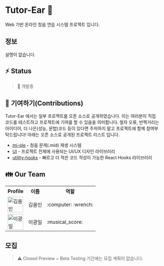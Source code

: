 # Tutor-Ear 👋
Web 기반 온라인 청음 연습 시스템 프로젝트 입니다.

## 정보
<!-- 여기에 프로젝트 설명을 작성 -->
설명이 없습니다.

## :zap: Status
> :construction: 개발중

## :star2: 기여하기(Contributions)
Tutor-Ear 에서는 일부 프로젝트를 오픈 소스로 공개하였습니다. 이는 여러분이 직접 코드를 테스트하고 프로젝트에 기여를 할 수 있음을 의미합니다. 철자 오류, 반짝거리는 아이디어, 더 나은(성능, 문법)코드 등이 있다면 주저하지 말고 프로젝트에 함께 참여부탁드립니다! 아래는 오픈 소스로 공개된 프로젝트 리스트 입니다.

- [mi-ple](https://github.com/Tutor-Ear/mi-ple) - 청음 문제(.mid) 재생 시스템
- [UI](https://github.com/Tutor-Ear/UI) - 프로젝트 전체에 사용되는 UI/UX 디자인 라이브러리
- [utility-hooks](https://github.com/Tutor-Ear/utility-hooks) - 빠르고 더 적은 코드 작성이 가능한 React Hooks 라이브러리

## :family: Our Team
<table>
  <tr>
    <th>Profile</th>
    <th>이름</th>
    <th>역할</th>
  </tr>
  <tr>
    <td>
      <img src="https://scontent-ssn1-1.cdninstagram.com/v/t51.2885-19/291767880_550640363208580_9000538059129745225_n.jpg?stp=dst-jpg_s150x150&_nc_ht=scontent-ssn1-1.cdninstagram.com&_nc_cat=104&_nc_ohc=JjOW67waxgcAX9NVU4Q&edm=ALbqBD0BAAAA&ccb=7-5&oh=00_AT-X1mTQqcFoZ3jmo9jCb1i6kKll6pIiaLcnrDN8Bil9mg&oe=62D372AF&_nc_sid=9a90d6" alt="김용인" width="50" height="50"/>
    </td>
    <td>
    김용인
    </td>
    <td>
     :computer: :wrench:
    </td>
  </tr>
  <tr>
    <td>
      <img src="https://scontent-ssn1-1.cdninstagram.com/v/t51.2885-19/158648504_204614984779958_7321535570936914174_n.jpg?stp=dst-jpg_s150x150&_nc_ht=scontent-ssn1-1.cdninstagram.com&_nc_cat=102&_nc_ohc=HlFy0re4nm4AX_vy7I6&edm=ALbqBD0BAAAA&ccb=7-5&oh=00_AT9KvYZ8Y521e8O5U1CwBK2sB4MMn2xwpATJqyArzhIDbA&oe=62D3398E&_nc_sid=9a90d6" alt="이광일" width="50" height="50"/>
    </td>
    <td>
    이광일
    </td>
    <td>
    :musical_score:
    </td>
  </tr>
</table>

## 모집
> :warning: Closed Preview ~ Beta Testing 기간에는 모집 계획이 없습니다.

<!--

**Here are some ideas to get you started:**

🙋‍♀️ A short introduction - what is your organization all about?
🌈 Contribution guidelines - how can the community get involved?
👩‍💻 Useful resources - where can the community find your docs? Is there anything else the community should know?
🍿 Fun facts - what does your team eat for breakfast?
🧙 Remember, you can do mighty things with the power of [Markdown](https://docs.github.com/github/writing-on-github/getting-started-with-writing-and-formatting-on-github/basic-writing-and-formatting-syntax)
-->
